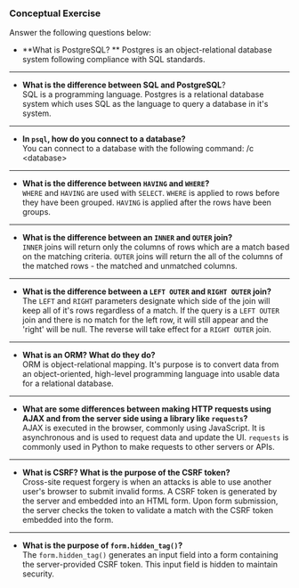 ### Conceptual Exercise

Answer the following questions below:

- **What is PostgreSQL? ** 
	Postgres is an object-relational database system following compliance with SQL standards.  

----------

- **What is the difference between SQL and PostgreSQL**?  
	SQL is a programming language. Postgres is a relational database system which uses SQL as the language to query a database in it's system.  

----------

- **In `psql`, how do you connect to a database?**  
	You can connect to a database with the following command: /c <database\>

----------

- **What is the difference between `HAVING` and `WHERE`?**  
	`WHERE` and `HAVING` are used with `SELECT`. `WHERE` is applied to rows before they have been grouped. `HAVING` is applied after the rows have been groups. 

----------

- **What is the difference between an `INNER` and `OUTER` join?**  
	`INNER` joins will return only the columns of rows which are a match based on the matching criteria. `OUTER` joins will return the all of the columns of the matched rows - the matched and unmatched columns.  

----------

- **What is the difference between a `LEFT OUTER` and `RIGHT OUTER` join?**  
	The `LEFT` and `RIGHT` parameters designate which side of the join will keep all of it's rows regardless of a match. If the query is a `LEFT OUTER` join and there is no match for the left row, it will still appear and the 'right' will be null. The reverse will take effect for a `RIGHT OUTER` join.  

----------

- **What is an ORM? What do they do?**  
	ORM is object-relational mapping. It's purpose is to convert data from an object-oriented, high-level programming language into usable data for a relational database. 

----------

- **What are some differences between making HTTP requests using AJAX
  and from the server side using a library like `requests`?**  
	AJAX is executed in the browser, commonly using JavaScript. It is asynchronous and is used to request data and update the UI. `requests` is commonly used in Python to make requests to other servers or APIs.  

----------

- **What is CSRF? What is the purpose of the CSRF token?**  
	Cross-site request forgery is when an attacks is able to use another user's browser to submit invalid forms. A CSRF token is generated by the server and embedded into an HTML form. Upon form submission, the server checks the token to validate a match with the CSRF token embedded into the form.  

----------

- **What is the purpose of `form.hidden_tag()`?**  
	The `form.hidden_tag()` generates an input field into a form containing the server-provided CSRF token. This input field is hidden to maintain security.
